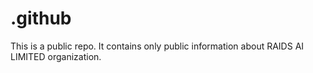 # .github
This is a public repo. It contains only public information about RAIDS AI LIMITED organization.

